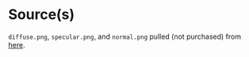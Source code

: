 # Source(s)

`diffuse.png`, `specular.png`, and `normal.png` pulled (not purchased) from [here](https://www.filterforge.com/filters/5088.html).
